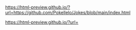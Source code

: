 https://html-preview.github.io/?url=https://github.com/Pokellelo/Jokes/blob/main/index.html



https://html-preview.github.io/?url=
